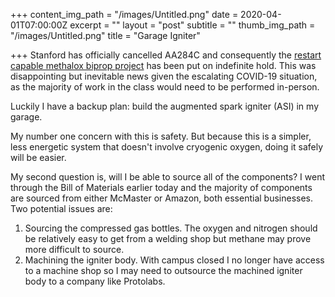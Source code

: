 +++
content_img_path = "/images/Untitled.png"
date = 2020-04-01T07:00:00Z
excerpt = ""
layout = "post"
subtitle = ""
thumb_img_path = "/images/Untitled.png"
title = "Garage Igniter"

+++
Stanford has officially cancelled AA284C and consequently the [restart capable methalox biprop project](https://www.walkerkehoe.com/projects/methalox-engine-1/) has been put on indefinite hold. This was disappointing but inevitable news given the escalating COVID-19 situation, as the majority of work in the class would need to be performed in-person.

Luckily I have a backup plan: build the augmented spark igniter (ASI) in my garage.

My number one concern with this is safety. But because this is a simpler, less energetic system that doesn't involve cryogenic oxygen, doing it safely will be easier.

My second question is, will I be able to source all of the components? I went through the Bill of Materials earlier today and the majority of components are sourced from either McMaster or Amazon, both essential businesses. Two potential issues are:

1. Sourcing the compressed gas bottles. The oxygen and nitrogen should be relatively easy to get from a welding shop but methane may prove more difficult to source. 
2. Machining the igniter body. With campus closed I no longer have access to a machine shop so I may need to outsource the machined igniter body to a company like Protolabs.